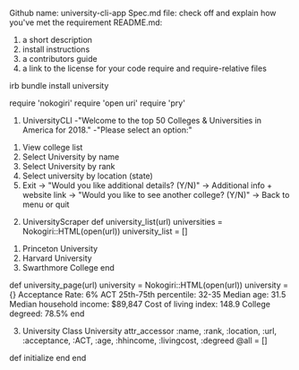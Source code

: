 Github name: university-cli-app
Spec.md file: check off and explain how you've met the requirement
README.md:
  1. a short description
  2. install instructions
  3. a contributors guide
  4. a link to the license for your code
require and require-relative files

irb bundle install university

require 'nokogiri'
require 'open uri'
require 'pry'

1) UniversityCLI
-"Welcome to the top 50 Colleges & Universities in America for 2018."
-"Please select an option:"
  1. View college list
  2. Select University by name
  3. Select University by rank
  4. Select university by location (state)
  5. Exit
-> "Would you like additional details? (Y/N)"
-> Additional info + website link
-> "Would you like to see another college? (Y/N)"
-> Back to menu or quit

2) UniversityScraper
def university_list(url)
  universities = Nokogiri::HTML(open(url))
  university_list = []
  1. Princeton University
  2. Harvard University
  3. Swarthmore College
end

def university_page(url)
  university = Nokogiri::HTML(open(url))
  university = {}
  Acceptance Rate: 6%
  ACT 25th-75th percentile: 32-35
  Median age: 31.5
  Median household income: $89,847
  Cost of living index: 148.9
  College degreed: 78.5%
end

3) University
Class University
  attr_accessor :name, :rank, :location, :url,
  :acceptance, :ACT, :age, :hhincome, :livingcost, :degreed
  @all = []

  def initialize
  end
end
